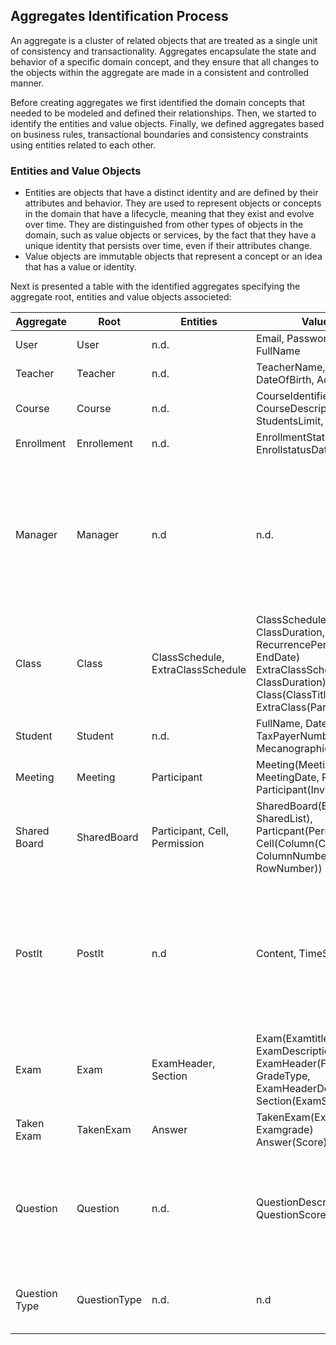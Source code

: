 ## Aggregates Identification Process ##

An aggregate is a cluster of related objects that are treated as a single unit of consistency and transactionality. 
Aggregates encapsulate the state and behavior of a specific domain concept, and they ensure that all changes to the 
objects within the aggregate are made in a consistent and controlled manner.

Before creating aggregates we first identified the domain concepts that needed to be modeled and defined their relationships.
Then, we started to identify the entities and value objects.
Finally, we defined aggregates based on business rules, transactional boundaries and consistency constraints using entities related to each other. 

### Entities and Value Objects ### 

* Entities are objects that have a distinct identity and are defined by their attributes and behavior. 
They are used to represent objects or concepts in the domain that have a lifecycle, meaning that they exist and evolve over time. 
They are distinguished from other types of objects in the domain, such as value objects or services, 
by the fact that they have a unique identity that persists over time, even if their attributes change.
* Value objects are immutable objects that represent a concept or an idea that has a value or identity.

Next is presented a table with the identified aggregates specifying the aggregate root, entities and value objects associeted: 

| Aggregate     | Root         | Entities                          | Value Objects                                                                                                                                                                              | Classes                                                              | Note                                                                                                                                                  |
|---------------|--------------|-----------------------------------|--------------------------------------------------------------------------------------------------------------------------------------------------------------------------------------------|----------------------------------------------------------------------|-------------------------------------------------------------------------------------------------------------------------------------------------------|
| User          | User         | n.d.                              | Email, Password, ShortName, FullName                                                                                                                                                       | n.d.                                                                 |                                                                                                                                                       |
| Teacher       | Teacher      | n.d.                              | TeacherName, TaxPayerNumber, DateOfBirth, Acronym                                                                                                                                          | n.d.                                                                 |                                                                                                                                                       |
| Course        | Course       | n.d.                              | CourseIdentifier, CourseName, CourseDescription, StudentsLimit, CourseState                                                                                                                | CourseTeacher, TeacherInCharge                                       |                                                                                                                                                       |
| Enrollment    | Enrollement  | n.d.                              | EnrollmentStatus, EnrollstatusDate                                                                                                                                                         | n.d.                                                                 |                                                                                                                                                       |
| Manager       | Manager      | n.d                               | n.d.                                                                                                                                                                                       | n.d.                                                                 | This aggregate was created for the encapsulation of the concept <br/> manager as it was not directly related to any entities or value objects.        |
| Class         | Class        | ClassSchedule, ExtraClassSchedule | ClassSchedule(ClassDay, ClassDuration, RecurrencePeriod, StartDate, EndDate) <br/> ExtraClassSchedule(ClassDate, ClassDuration) <br/> Class(ClassTitle) <br/> ExtraClass(ParticipantsList) | ReccurringClass, ExtraClass                                          |                                                                                                                                                       |
| Student       | Student      | n.d.                              | FullName, DateOfBirth, TaxPayerNumber, MecanographicNumber                                                                                                                                 | n.d                                                                  |                                                                                                                                                       |
| Meeting       | Meeting      | Participant                       | Meeting(MeetingDuration, MeetingDate, ParticipantList), <br/> Participant(InviteStatus)                                                                                                    | n.d.                                                                 |                                                                                                                                                       |
| Shared Board  | SharedBoard  | Participant, Cell, Permission     | SharedBoard(BoardTitle, SharedList), <br/> Particpant(Permission), <br/> Cell(Column(ColumnTitle, ColumnNumber), Row(RowTitle, RowNumber))                                                 | n.d.                                                                 |                                                                                                                                                       |
| PostIt        | PostIt       | n.d                               | Content, TimeStamp                                                                                                                                                                         | n.d.                                                                 | Although a PostIt is a concept related to a Shared Board, <br/> the flow and characteristics of the system imply the necessity of a PostIt agrregate. |
| Exam          | Exam         | ExamHeader, Section               | Exam(Examtitle, ExamDescription, ExamDates), <br/> ExamHeader(FeedbackType, GradeType, ExamHeaderDescription) <br/> Section(ExamSectionDescription)                                        | n.d.                                                                 |                                                                                                                                                       |
| Taken Exam    | TakenExam    | Answer                            | TakenExam(ExamDate, Examgrade) <br/> Answer(Score)                                                                                                                                         | n.d.                                                                 |                                                                                                                                                       |
| Question      | Question     | n.d.                              | QuestionDescription, QuestionScore, QuestionSolution                                                                                                                                       | n.d                                                                  | The aggreagate Question was created as in the future will be necessary an repository of questions in the system.                                      |
| Question Type | QuestionType | n.d.                              | n.d                                                                                                                                                                                        | SelectMissingWords, ShortAnswer, Numerical, Matching, MultipleChoice |                                                                                                                                                       |